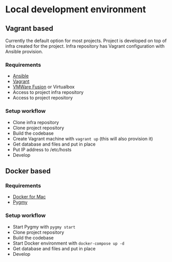 # Local development environment

## Vagrant based

Currently the default option for most projects. Project is developed on top of infra created for the project. Infra repository has Vagrant configuration with Ansible provision.

### Requirements

- [Ansible](ansible.md)
- [Vagrant](vagrant.md)
- [VMWare Fusion](vmware_fusion.md) or Virtualbox
- Access to project infra repository
- Access to project repository

### Setup workflow

- Clone infra repository
- Clone project repository
- Build the codebase
- Create Vagrant machine with `vagrant up` (this will also provision it)
- Get database and files and put in place
- Put IP address to /etc/hosts
- Develop

## Docker based



### Requirements

- [Docker for Mac](docker_for_mac.md)
- [Pygmy](pygmy.md)

### Setup workflow

- Start Pygmy with `pygmy start`
- Clone project repository
- Build the codebase
- Start Docker environment with `docker-compose up -d`
- Get database and files and put in place
- Develop
